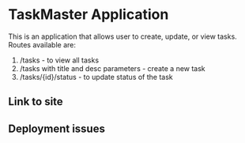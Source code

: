 # TaskMaster Application
This is an application that allows user to create, update, or view tasks. Routes available are:
1. /tasks - to view all tasks
2. /tasks with title and desc parameters - create a new task
3. /tasks/{id}/status - to update status of the task

## Link to site

## Deployment issues